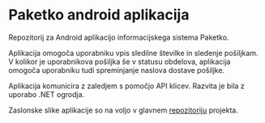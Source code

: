 # Paketko android aplikacija

Repozitorij za Android aplikacijo informacijskega sistema Paketko.

Aplikacija omogoča uporabniku vpis sledilne številke in sledenje pošiljkam. V kolikor je uporabnikova pošiljka še v statusu obdelova, aplikacija omogoča uporabniku tudi spreminjanje naslova dostave pošiljke.

Aplikacija komunicira z zaledjem s pomočjo API klicev. Razvita je bila z uporabo .NET ogrodja.

Zaslonske slike aplikacije so na voljo v glavnem [repozitoriju](https://github.com/bernardkuchler/IS-Paketko) projekta.

